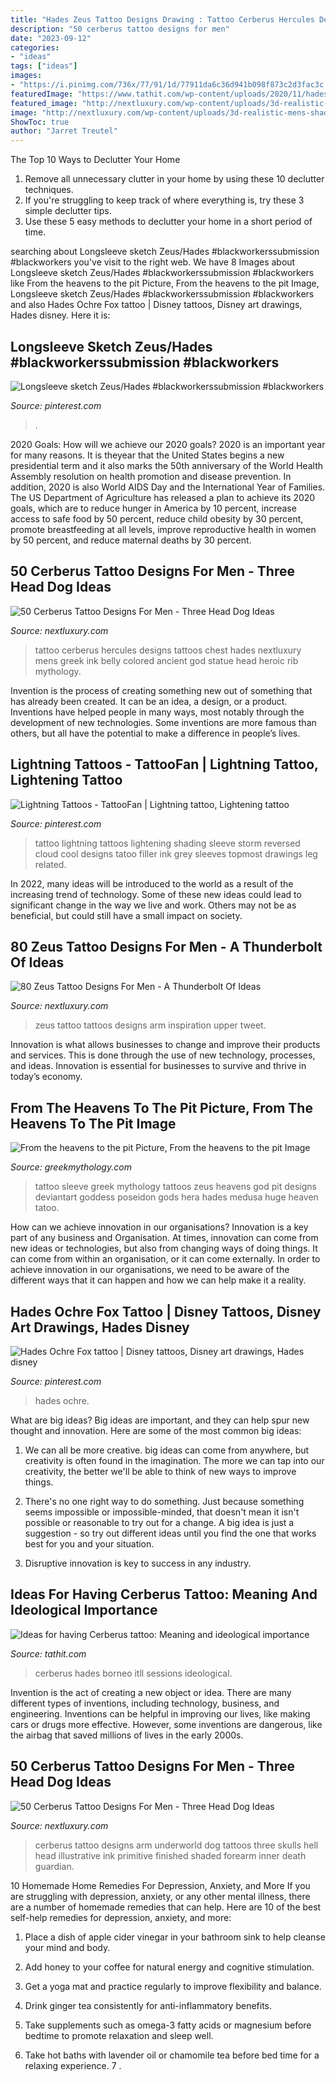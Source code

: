 ```yaml
---
title: "Hades Zeus Tattoo Designs Drawing : Tattoo Cerberus Hercules Designs Tattoos Chest Hades Nextluxury Mens Greek Ink Belly Colored Ancient God Statue Head Heroic Rib Mythology"
description: "50 cerberus tattoo designs for men"
date: "2023-09-12"
categories:
- "ideas"
tags: ["ideas"]
images:
- "https://i.pinimg.com/736x/77/91/1d/77911da6c36d941b098f873c2d3fac3c.jpg"
featuredImage: "https://www.tathit.com/wp-content/uploads/2020/11/hades-and-cerberus-tattoo.jpg"
featured_image: "http://nextluxury.com/wp-content/uploads/3d-realistic-mens-shaded-black-and-grey-cerberus-and-hades-rib-cage-side-chest-tattoos.jpg"
image: "http://nextluxury.com/wp-content/uploads/3d-realistic-mens-shaded-black-and-grey-cerberus-and-hades-rib-cage-side-chest-tattoos.jpg"
ShowToc: true
author: "Jarret Treutel"
---
```



The Top 10 Ways to Declutter Your Home
1. Remove all unnecessary clutter in your home by using these 10 declutter techniques.
2. If you're struggling to keep track of where everything is, try these 3 simple declutter tips.
3. Use these 5 easy methods to declutter your home in a short period of time.

	

		
searching about Longsleeve sketch Zeus/Hades #blackworkerssubmission #blackworkers you've visit to the right web. We have 8 Images about Longsleeve sketch Zeus/Hades #blackworkerssubmission #blackworkers like From the heavens to the pit Picture, From the heavens to the pit Image, Longsleeve sketch Zeus/Hades #blackworkerssubmission #blackworkers and also Hades Ochre Fox tattoo | Disney tattoos, Disney art drawings, Hades disney. Here it is:
		
    
## Longsleeve Sketch Zeus/Hades #blackworkerssubmission #blackworkers

<img loading=lazy src="https://i.pinimg.com/736x/77/91/1d/77911da6c36d941b098f873c2d3fac3c.jpg" onerror="this.onerror=null;this.src='https://tse3.mm.bing.net/th?id=OIP.kn4AmYpEZlZfZ5YVXO6JtQHaJP&amp;pid=15.1';" alt="Longsleeve sketch Zeus/Hades #blackworkerssubmission #blackworkers">

_Source: pinterest.com_

>. 

	

2020 Goals: How will we achieve our 2020 goals?
2020 is an important year for many reasons. It is theyear that the United States begins a new presidential term and it also marks the 50th anniversary of the World Health Assembly resolution on health promotion and disease prevention. In addition, 2020 is also World AIDS Day and the International Year of Families. 
The US Department of Agriculture has released a plan to achieve its 2020 goals, which are to reduce hunger in America by 10 percent, increase access to safe food by 50 percent, reduce child obesity by 30 percent, promote breastfeeding at all levels, improve reproductive health in women by 50 percent, and reduce maternal deaths by 30 percent.

    
## 50 Cerberus Tattoo Designs For Men - Three Head Dog Ideas

<img loading=lazy src="http://nextluxury.com/wp-content/uploads/3d-realistic-mens-shaded-black-and-grey-cerberus-and-hades-rib-cage-side-chest-tattoos.jpg" onerror="this.onerror=null;this.src='https://tse3.mm.bing.net/th?id=OIP.8EXeLWjDu-7hC5-WaZA7PQHaHa&amp;pid=15.1';" alt="50 Cerberus Tattoo Designs For Men - Three Head Dog Ideas">

_Source: nextluxury.com_

>tattoo cerberus hercules designs tattoos chest hades nextluxury mens greek ink belly colored ancient god statue head heroic rib mythology. 

	

Invention is the process of creating something new out of something that has already been created. It can be an idea, a design, or a product. Inventions have helped people in many ways, most notably through the development of new technologies. Some inventions are more famous than others, but all have the potential to make a difference in people’s lives.

    
## Lightning Tattoos - TattooFan | Lightning Tattoo, Lightening Tattoo

<img loading=lazy src="https://i.pinimg.com/originals/c6/13/44/c61344b1a291c78a2630f87bc035a1ac.jpg" onerror="this.onerror=null;this.src='https://tse4.mm.bing.net/th?id=OIP.VuVmdh3faanW274duGL9ZAHaHd&amp;pid=15.1';" alt="Lightning Tattoos - TattooFan | Lightning tattoo, Lightening tattoo">

_Source: pinterest.com_

>tattoo lightning tattoos lightening shading sleeve storm reversed cloud cool designs tatoo filler ink grey sleeves topmost drawings leg related. 

	

In 2022, many ideas will be introduced to the world as a result of the increasing trend of technology. Some of these new ideas could lead to significant change in the way we live and work. Others may not be as beneficial, but could still have a small impact on society.

    
## 80 Zeus Tattoo Designs For Men - A Thunderbolt Of Ideas

<img loading=lazy src="http://nextluxury.com/wp-content/uploads/masculine-zeus-tattoo-design-inspiration-for-men-on-upper-arm.jpg" onerror="this.onerror=null;this.src='https://tse3.mm.bing.net/th?id=OIP.xKAJVbVh8kYZFlc8WZXiMgHaHa&amp;pid=15.1';" alt="80 Zeus Tattoo Designs For Men - A Thunderbolt Of Ideas">

_Source: nextluxury.com_

>zeus tattoo tattoos designs arm inspiration upper tweet. 

	

Innovation is what allows businesses to change and improve their products and services. This is done through the use of new technology, processes, and ideas. Innovation is essential for businesses to survive and thrive in today’s economy.

    
## From The Heavens To The Pit Picture, From The Heavens To The Pit Image

<img loading=lazy src="https://img15.deviantart.net/2ab2/i/2015/114/a/a/from_the_heavens_to_the_pit_by_thyghostboy-d52wun2.jpg" onerror="this.onerror=null;this.src='https://tse2.mm.bing.net/th?id=OIP.JvKfxK6vRW0nfrarlpVIfQHaQd&amp;pid=15.1';" alt="From the heavens to the pit Picture, From the heavens to the pit Image">

_Source: greekmythology.com_

>tattoo sleeve greek mythology tattoos zeus heavens god pit designs deviantart goddess poseidon gods hera hades medusa huge heaven tatoo. 

	

How can we achieve innovation in our organisations?
Innovation is a key part of any business and Organisation. At times, innovation can come from new ideas or technologies, but also from changing ways of doing things. It can come from within an organisation, or it can come externally. In order to achieve innovation in our organisations, we need to be aware of the different ways that it can happen and how we can help make it a reality.

    
## Hades Ochre Fox Tattoo | Disney Tattoos, Disney Art Drawings, Hades Disney

<img loading=lazy src="https://i.pinimg.com/736x/13/17/70/1317705eaff6b44aa3a3b2ce6711aeae.jpg" onerror="this.onerror=null;this.src='https://tse2.mm.bing.net/th?id=OIP.Zc4_Yfdb94l6C8FlejMTjgHaI5&amp;pid=15.1';" alt="Hades Ochre Fox tattoo | Disney tattoos, Disney art drawings, Hades disney">

_Source: pinterest.com_

>hades ochre. 

	

What are big ideas?
Big ideas are important, and they can help spur new thought and innovation. Here are some of the most common big ideas:
1. We can all be more creative. big ideas can come from anywhere, but creativity is often found in the imagination. The more we can tap into our creativity, the better we'll be able to think of new ways to improve things.

2. There's no one right way to do something. Just because something seems impossible or impossible-minded, that doesn't mean it isn't possible or reasonable to try out for a change. A big idea is just a suggestion - so try out different ideas until you find the one that works best for you and your situation.

3. Disruptive innovation is key to success in any industry.

    
## Ideas For Having Cerberus Tattoo: Meaning And Ideological Importance

<img loading=lazy src="https://www.tathit.com/wp-content/uploads/2020/11/hades-and-cerberus-tattoo.jpg" onerror="this.onerror=null;this.src='https://tse3.mm.bing.net/th?id=OIP.vdZ0y89Hr9uhdESoE8aPBQHaJH&amp;pid=15.1';" alt="Ideas for having Cerberus tattoo: Meaning and ideological importance">

_Source: tathit.com_

>cerberus hades borneo itll sessions ideological. 

	

Invention is the act of creating a new object or idea. There are many different types of inventions, including technology, business, and engineering. Inventions can be helpful in improving our lives, like making cars or drugs more effective. However, some inventions are dangerous, like the airbag that saved millions of lives in the early 2000s.

    
## 50 Cerberus Tattoo Designs For Men - Three Head Dog Ideas

<img loading=lazy src="http://nextluxury.com/wp-content/uploads/inner-forearm-shaded-cerberus-with-skulls-mens-tattoo-designs.jpg" onerror="this.onerror=null;this.src='https://tse4.mm.bing.net/th?id=OIP.iY8Qob4Gxw_xmhaeFrKqLAHaG1&amp;pid=15.1';" alt="50 Cerberus Tattoo Designs For Men - Three Head Dog Ideas">

_Source: nextluxury.com_

>cerberus tattoo designs arm underworld dog tattoos three skulls hell head illustrative ink primitive finished shaded forearm inner death guardian. 

	

10 Homemade Home Remedies For Depression, Anxiety, and More
If you are struggling with depression, anxiety, or any other mental illness, there are a number of homemade remedies that can help. Here are 10 of the best self-help remedies for depression, anxiety, and more:
1. Place a dish of apple cider vinegar in your bathroom sink to help cleanse your mind and body.

2. Add honey to your coffee for natural energy and cognitive stimulation.

3. Get a yoga mat and practice regularly to improve flexibility and balance.

4. Drink ginger tea consistently for anti-inflammatory benefits.

5. Take supplements such as omega-3 fatty acids or magnesium before bedtime to promote relaxation and sleep well.

6. Take hot baths with lavender oil or chamomile tea before bed time for a relaxing experience.      7 .

